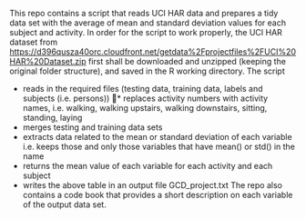 This repo contains a script that reads UCI HAR data and prepares a tidy data set with the average of mean and standard deviation values for each subject and activity. In order for the script to work properly, the UCI HAR dataset from https://d396qusza40orc.cloudfront.net/getdata%2Fprojectfiles%2FUCI%20HAR%20Dataset.zip first shall be downloaded and unzipped (keeping the original folder structure), and saved in the R 
working directory. The script 
* reads in the required files (testing data, training data, labels and subjects (i.e. persons)) 
* replaces activity numbers with activity names, i.e. walking, walking upstairs, walking downstairs, sitting, standing, laying
* merges testing and training data sets
* extracts data related to the mean or standard deviation of each variable i.e. keeps those and only those variables that have mean() or std() in the name
* returns the mean value of each variable for each activity and each subject
* writes the above table in an output file GCD_project.txt
The repo also contains a code book that provides a short description on each variable of the output data set.
